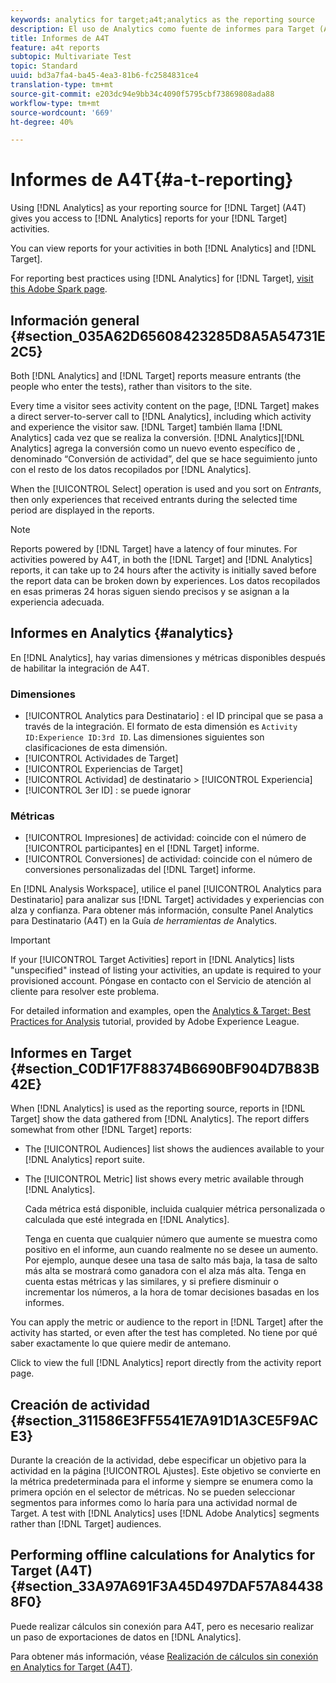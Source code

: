 ```yaml
---
keywords: analytics for target;a4t;analytics as the reporting source
description: El uso de Analytics como fuente de informes para Target (A4T) permite acceder a informes de Analytics para sus actividades de Target.
title: Informes de A4T
feature: a4t reports
subtopic: Multivariate Test
topic: Standard
uuid: bd3a7fa4-ba45-4ea3-81b6-fc2584831ce4
translation-type: tm+mt
source-git-commit: e203dc94e9bb34c4090f5795cbf73869808ada88
workflow-type: tm+mt
source-wordcount: '669'
ht-degree: 40%

---
```



# Informes de A4T{#a-t-reporting}

Using [!DNL Analytics] as your reporting source for [!DNL Target] (A4T) gives you access to [!DNL Analytics] reports for your [!DNL Target] activities.

You can view reports for your activities in both [!DNL Analytics] and [!DNL Target].

For reporting best practices using [!DNL Analytics] for [!DNL Target], [visit this Adobe Spark page](https://spark.adobe.com/page/Lo3Spm4oBOvwF/).

## Información general {#section_035A62D65608423285D8A5A54731E2C5}

Both [!DNL Analytics] and [!DNL Target] reports measure entrants (the people who enter the tests), rather than visitors to the site.

Every time a visitor sees activity content on the page, [!DNL Target] makes a direct server-to-server call to [!DNL Analytics], including which activity and experience the visitor saw. [!DNL Target] también llama [!DNL Analytics] cada vez que se realiza la conversión. [!DNL Analytics][!DNL Analytics] agrega la conversión como un nuevo evento específico de , denominado “Conversión de actividad”, del que se hace seguimiento junto con el resto de los datos recopilados por [!DNL Analytics].

When the [!UICONTROL Select] operation is used and you sort on *Entrants*, then only experiences that received entrants during the selected time period are displayed in the reports.

>[!NOTE]
>
>Reports powered by [!DNL Target] have a latency of four minutes. For activities powered by A4T, in both the [!DNL Target] and [!DNL Analytics] reports, it can take up to 24 hours after the activity is initially saved before the report data can be broken down by experiences. Los datos recopilados en esas primeras 24 horas siguen siendo precisos y se asignan a la experiencia adecuada.

## Informes en Analytics   {#analytics}

En [!DNL Analytics], hay varias dimensiones y métricas disponibles después de habilitar la integración de A4T.

### Dimensiones

* [!UICONTROL Analytics para Destinatario] : el ID principal que se pasa a través de la integración. El formato de esta dimensión es `Activity ID:Experience ID:3rd ID`. Las dimensiones siguientes son clasificaciones de esta dimensión.
* [!UICONTROL Actividades de Target]
* [!UICONTROL Experiencias de Target]
* [!UICONTROL Actividad] de destinatario > [!UICONTROL Experiencia]
* [!UICONTROL 3er ID] : se puede ignorar

### Métricas

* [!UICONTROL Impresiones] de actividad: coincide con el número de [!UICONTROL participantes] en el [!DNL Target] informe.
* [!UICONTROL Conversiones] de actividad: coincide con el número de conversiones  personalizadas del [!DNL Target] informe.

En [!DNL Analysis Workspace], utilice el panel [!UICONTROL Analytics para Destinatario] para analizar sus [!DNL Target] actividades y experiencias con alza y confianza. Para obtener más información, consulte Panel [](https://docs.adobe.com/content/help/en/analytics/analyze/analysis-workspace/panels/a4t-panel.html) Analytics para Destinatario (A4T) en la Guía *de herramientas de* Analytics.

>[!IMPORTANT]
>
>If your [!UICONTROL Target Activities] report in [!DNL Analytics] lists &quot;unspecified&quot; instead of listing your activities, an update is required to your provisioned account. Póngase en contacto con el Servicio de atención al cliente para resolver este problema.

For detailed information and examples, open the [Analytics &amp; Target: Best Practices for Analysis](https://spark.adobe.com/page/Lo3Spm4oBOvwF/) tutorial, provided by Adobe Experience League.

## Informes en Target   {#section_C0D1F17F88374B6690BF904D7B83B42E}

When [!DNL Analytics] is used as the reporting source, reports in [!DNL Target] show the data gathered from [!DNL Analytics]. The report differs somewhat from other [!DNL Target] reports:

* The [!UICONTROL Audiences] list shows the audiences available to your [!DNL Analytics] report suite.
* The [!UICONTROL Metric] list shows every metric available through [!DNL Analytics].

   Cada métrica está disponible, incluida cualquier métrica personalizada o calculada que esté integrada en [!DNL Analytics].

   Tenga en cuenta que cualquier número que aumente se muestra como positivo en el informe, aun cuando realmente no se desee un aumento. Por ejemplo, aunque desee una tasa de salto más baja, la tasa de salto más alta se mostrará como ganadora con el alza más alta. Tenga en cuenta estas métricas y las similares, y si prefiere disminuir o incrementar los números, a la hora de tomar decisiones basadas en los informes.

You can apply the metric or audience to the report in [!DNL Target] after the activity has started, or even after the test has completed. No tiene por qué saber exactamente lo que quiere medir de antemano.

Click to view the full [!DNL Analytics] report directly from the activity report page.

## Creación de actividad {#section_311586E3FF5541E7A91D1A3CE5F9ACE3}

Durante la creación de la actividad, debe especificar un objetivo para la actividad en la página [!UICONTROL Ajustes]. Este objetivo se convierte en la métrica predeterminada para el informe y siempre se enumera como la primera opción en el selector de métricas. No se pueden seleccionar segmentos para informes como lo haría para una actividad normal de Target. A test with [!DNL Analytics] uses [!DNL Adobe Analytics] segments rather than [!DNL Target] audiences.

## Performing offline calculations for Analytics for Target (A4T) {#section_33A97A691F3A45D497DAF57A844388F0}

Puede realizar cálculos sin conexión para A4T, pero es necesario realizar un paso de exportaciones de datos en [!DNL Analytics].

Para obtener más información, véase [Realización de cálculos sin conexión en Analytics for Target (A4T)](../../c-reports/conversion-rate.md#concept_0D0002A1EBDF420E9C50E2A46F36629B).
